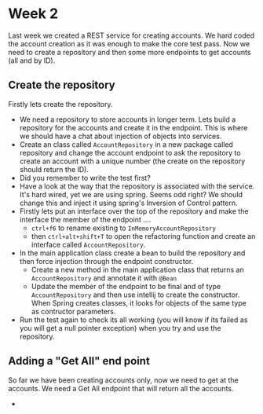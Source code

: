 # Week 2

Last week we created a REST service for creating accounts.  We hard coded the account creation as it was enough to make the core test pass.  Now we need to create a repository and then some more endpoints to get accounts (all and by ID).

## Create the repository

Firstly lets create the repository.

* We need a repository to store accounts in longer term. Lets build a repository for the accounts and create it in the endpoint.  This is where we should have a chat about injection of objects into services.
* Create an class called `AccountRepository` in a new package called repository and change the account endpoint to ask the repository to create an account with a unique number (the create on the repository should return the ID).
* Did you remember to write the test first?
* Have a look at the way that the repository is associated with the service.  It's hard wired, yet we are using spring.  Seems odd right?  We should change this and inject it using spring's Inversion of Control pattern.
* Firstly lets put an interface over the top of the repository and make the interface the member of the endpoint  .... 
    * `ctrl+f6` to rename existing to `InMemoryAccountRepository`
    * then `ctrl+alt+shift+T` to open the refactoring function and create an interface called `AccountRepository`.
* In the main application class create a bean to build the repository and then force injection through the endpoint constructor.
    * Create a new method in the main application class that returns an `AccountRepository` and annotate it with `@Bean`
    * Update the member of the endpoint to be final and of type `AccountRepository` and then use intellij to create the constructor.  When Spring creates classes, it looks for objects of the same type as contructor parameters.
* Run the test again to check its all working (you will know if its failed as you will get a null pointer exception) when you try and use the repository.

## Adding a "Get All" end point

So far we have been creating accounts only, now we need to get at the accounts.  We need a Get All endpoint that will return all the accounts.

* 
